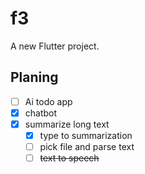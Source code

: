 # f3

A new Flutter project.

## Planing

- [ ] Ai todo app
- [x] chatbot
- [x] summarize long text
  - [x] type to summarization
  - [ ] pick file and parse text
  - [ ] <s>text to speech</s>
